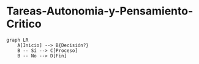 # Tareas-Autonomia-y-Pensamiento-Critico

```mermaid
graph LR
    A[Inicio] --> B{Decisión?}
    B -- Sí --> C[Proceso]
    B -- No --> D[Fin]

